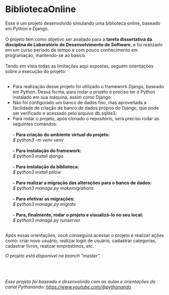 # BibliotecaOnline
Esse é um projeto desenvolvido simulando uma biblioteca online, baseado em Python e Django.
<br><br>
O projeto tem como objetivo ser avaliado para a **tarefa dissertativa da disciplina de Laboratório de Desenvolvimento de Software**, e foi realizado em um curso período de tempo e com pouco conhecimento em programação, mantendo-se ao básico.
<br><br>
Tendo em vista todas as limitações aqui expostas, seguem orientações sobre a execução do projeto:
<br><br>
- Para realização desse projeto foi utilizado o framework Django, baseado em Python. Dessa forma, para rodar o projeto é preciso ter o Python instalado em sua máquina, assim como Django.<br>
- Não foi configurado um banco de dados fixo, mas aproveitada a facilidade de criação de banco de dados próprio do Django, que pode ser verificado e acessado pelo arquivo db.sqlite3;<br>
- Para rodar o projeto, após clonado o repositório, será preciso rodar as seguintes comandos:<br><br>
  **- Para criação do ambiente virtual do projeto:**<br>
    *$ python3 -m venv venv <br><br>*
  **- Para instalação do framework:**<br>
    *$ python3 install django <br><br>*
  **- Para instalação da biblioteca:**<br>
    *$ python3 install pillow <br><br>*
  **- Para realizar a migração das alterações para o banco de dados:**<br>
    *$ python3 manage.py makemigrations <br><br>*
  **- Para efetivar as migrações:**<br>
    *$ python3 manage.py migrate <br><br>*
  **- Para, finalmente, rodar o projeto e visualizá-lo no seu local:**<br>
    *$ python3 manage.py runserver*
<br><br>

Após essas orientações, você conseguirá acessar o projeto e realizar ações como: criar novo usuário, realizar login de usuário, cadastrar categorias, cadastrar livros, realizar empréstimos, etc.

*O projeto está disponível na branch "master".*
<br><br><br><br>

*Esse projeto foi baseado e desenvolvido com as aulas e orientações do canal Pythonando: https://www.youtube.com/@pythonando*
